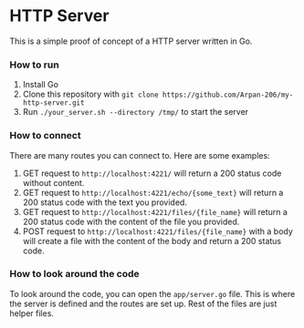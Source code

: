 # HTTP Server
This is a simple proof of concept of a HTTP server written in Go.


### How to run

1. Install Go
2. Clone this repository with `git clone https://github.com/Arpan-206/my-http-server.git`
3. Run `./your_server.sh --directory /tmp/` to start the server

### How to connect
There are many routes you can connect to. Here are some examples:

1. GET request to `http://localhost:4221/` will return a 200 status code without content.
2. GET request to `http://localhost:4221/echo/{some_text}` will return a 200 status code with the text you provided.
3. GET request to `http://localhost:4221/files/{file_name}` will return a 200 status code with the content of the file you provided.
4. POST request to `http://localhost:4221/files/{file_name}` with a body will create a file with the content of the body and return a 200 status code.


### How to look around the code
To look around the code, you can open the `app/server.go` file. This is where the server is defined and the routes are set up. Rest of the files are just helper files.
